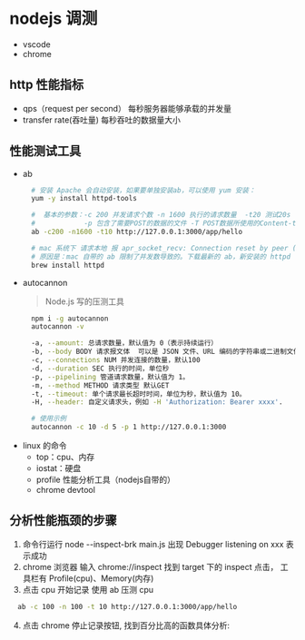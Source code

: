# nodejs 调测
* vscode
* chrome

## http 性能指标
* qps（request per second） 每秒服务器能够承载的并发量
* transfer rate(吞吐量) 每秒吞吐的数据量大小

## 性能测试工具
* ab
  ```bash
    # 安装 Apache 会自动安装，如果要单独安装ab，可以使用 yum 安装：
    yum -y install httpd-tools

    #  基本的参数：-c 200 并发请求个数 -n 1600 执行的请求数量  -t20 测试20s 
    #            -p 包含了需要POST的数据的文件 -T POST数据所使用的Content-type头信息
    ab -c200 -n1600 -t10 http://127.0.0.1:3000/app/hello

    # mac 系统下 请求本地 报 apr_socket_recv: Connection reset by peer (54) 
    # 原因是：mac 自带的 ab 限制了并发数导致的。下载最新的 ab，新安装的 httpd 下的 ab
    brew install httpd
  ```
* autocannon 
  > Node.js 写的压测工具
  ```bash
    npm i -g autocannon
    autocannon -v

    -a, --amount: 总请求数量，默认值为 0（表示持续运行）
    -b, --body BODY 请求报文体  可以是 JSON 文件、URL 编码的字符串或二进制文件路径。
    -c, --connections NUM 并发连接的数量，默认100
    -d, --duration SEC 执行的时间，单位秒
    -p, --pipelining 管道请求数量，默认值为 1。
    -m, --method METHOD 请求类型 默认GET
    -t, --timeout: 单个请求最长超时时间，单位为秒，默认值为 10。
    -H, --header: 自定义请求头，例如 -H 'Authorization: Bearer xxxx'.

    # 使用示例
    autocannon -c 10 -d 5 -p 1 http://127.0.0.1:3000

  ```
* linux 的命令
  - top：cpu、内存
  - iostat：硬盘
  - profile 性能分析工具（nodejs自带的）
  - chrome devtool

## 分析性能瓶颈的步骤
1. 命令行运行 node --inspect-brk main.js 出现 Debugger listening on xxx 表示成功
2. chrome 浏览器 输入 chrome://inspect  找到 target 下的 inspect 点击， 工具栏有 Profile(cpu)、Memory(内存) 
3. 点击 cpu 开始记录 使用 ab 压测 cpu
 ```bash
   ab -c 100 -n 100 -t 10 http://127.0.0.1:3000/app/hello
 ```
4. 点击 chrome 停止记录按钮, 找到百分比高的函数具体分析:
